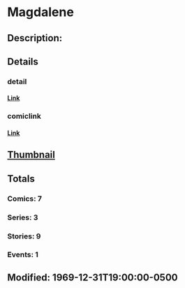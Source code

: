 # Magdalene
## Description: 
## Details
### detail
#### [Link](http://marvel.com/characters/1322/magdalene?utm_campaign=apiRef&utm_source=225578a89fc76f3d20fbffda5d17a88d)
### comiclink
#### [Link](http://marvel.com/comics/characters/1010867/magdalene?utm_campaign=apiRef&utm_source=225578a89fc76f3d20fbffda5d17a88d)
## [Thumbnail](http://i.annihil.us/u/prod/marvel/i/mg/b/40/image_not_available.jpg)
## Totals
### Comics: 7
### Series: 3
### Stories: 9
### Events: 1
## Modified: 1969-12-31T19:00:00-0500